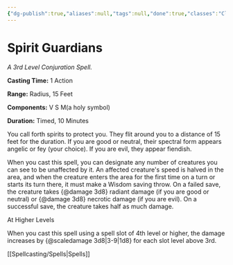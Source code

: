 ```yaml
---
{"dg-publish":true,"aliases":null,"tags":null,"done":true,"classes":"Cleric,","spellLevel":3,"school":"Conjuration","source":"PHB","permalink":"/spells/spirit-guardians/","dgHomeLink":false,"dgPassFrontmatter":true}
---
```


# Spirit Guardians
*A 3rd Level Conjuration Spell.*

**Casting Time:** 1 Action

**Range:** Radius, 15 Feet

**Components:** V S M(a holy symbol)

**Duration:** Timed, 10 Minutes

You call forth spirits to protect you. They flit around you to a distance of 15 feet for the duration. If you are good or neutral, their spectral form appears angelic or fey (your choice). If you are evil, they appear fiendish.



When you cast this spell, you can designate any number of creatures you can see to be unaffected by it. An affected creature's speed is halved in the area, and when the creature enters the area for the first time on a turn or starts its turn there, it must make a Wisdom saving throw. On a failed save, the creature takes {@damage 3d8} radiant damage (if you are good or neutral) or {@damage 3d8} necrotic damage (if you are evil). On a successful save, the creature takes half as much damage.

At Higher Levels

When you cast this spell using a spell slot of 4th level or higher, the damage increases by {@scaledamage 3d8|3-9|1d8} for each slot level above 3rd.

[[Spellcasting/Spells|Spells]]